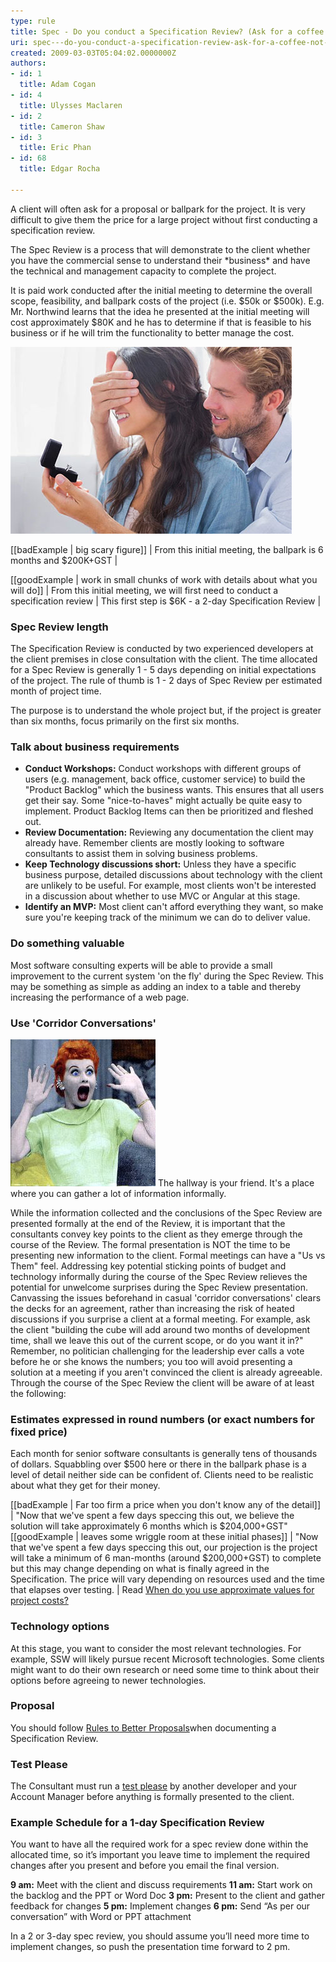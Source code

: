 ```yaml
---
type: rule
title: Spec - Do you conduct a Specification Review? (Ask for a coffee not a marriage)
uri: spec---do-you-conduct-a-specification-review-ask-for-a-coffee-not-a-marriage
created: 2009-03-03T05:04:02.0000000Z
authors:
- id: 1
  title: Adam Cogan
- id: 4
  title: Ulysses Maclaren
- id: 2
  title: Cameron Shaw
- id: 3
  title: Eric Phan
- id: 68
  title: Edgar Rocha

---
```


A client will often ask for a proposal or ballpark for the project. It is very difficult to give them the price for a large project without first conducting a specification review. 


The Spec Review is a process that will demonstrate to the client whether you have the commercial sense to understand their \*business\* and have the technical and management capacity to complete the project.

It is paid work conducted after the initial meeting to determine the overall scope, feasibility, and ballpark costs of the project (i.e. $50k or $500k).  E.g. Mr. Northwind learns that the idea he presented at the initial meeting will cost approximately $80K and he has to determine if that is feasible to his business or if he will trim the functionality to better manage the cost.

  
![A ballpark or proposal should start small and not be a big commitment](proposal.jpg)

[[badExample | big scary figure]]
|  From this initial meeting, the ballpark is 6 months and $200K+GST 
|

[[goodExample | work in small chunks of work with details about what you will do]]
|  From this initial meeting, we will first need to conduct a specification review 
| This first step is $6K - a 2-day Specification Review
|

### Spec Review length


The Specification Review is conducted by two experienced developers at the client premises in close consultation with the client. The time allocated for a Spec Review is generally 1 - 5 days depending on initial expectations of the project. The rule of thumb is 1 - 2 days of Spec Review per estimated month of project time.

The purpose is to understand the whole project but, if the project is greater than six months, focus primarily on the first six months.

### Talk about business requirements


- **Conduct Workshops:** Conduct workshops with different groups of users (e.g. management, back office, customer service) to build the "Product Backlog" which the business wants. This ensures that all users get their say. Some "nice-to-haves" might actually be quite easy to implement. Product Backlog Items can then be prioritized and fleshed out.
- **Review Documentation:** Reviewing any documentation the client may already have. Remember clients are mostly looking to software consultants to assist them in solving business problems.
- **Keep Technology discussions short:** Unless they have a specific business purpose, detailed discussions about technology with the client are unlikely to be useful. For example, most clients won't be interested in a discussion about whether to use MVC or Angular at this stage.
- **Identify an MVP:** Most client can't afford everything they want, so make sure you're keeping track of the minimum we can do to deliver value.


### Do something valuable 


Most software consulting experts will be able to provide a small improvement to the current system 'on the fly' during the Spec Review. This may be something as simple as adding an index to a table and thereby increasing the performance of a web page.

### Use 'Corridor Conversations'
 
![Use corridor conversations to prevent nasty surprises](ProjectManagement_Suprise.jpg)
The hallway is your friend. It's a place where you can gather a lot of information informally.

While the information collected and the conclusions of the Spec Review are presented formally at the end of the Review, it is important that the consultants convey key points to the client as they emerge through the course of the Review. The formal presentation is NOT the time to be presenting new information to the client. Formal meetings can have a "Us vs Them" feel. Addressing key potential sticking points of budget and technology informally during the course of the Spec Review relieves the potential for unwelcome surprises during the Spec Review presentation. Canvassing the issues beforehand in casual 'corridor conversations' clears the decks for an agreement, rather than increasing the risk of heated discussions if you surprise a client at a formal meeting. For example, ask the client "building the cube will add around two months of development time, shall we leave this out of the current scope, or do you want it in?" Remember, no politician challenging for the leadership ever calls a vote before he or she knows the numbers; you too will avoid presenting a solution at a meeting if you aren't convinced the client is already agreeable. Through the course of the Spec Review the client will be aware of at least the following:

### Estimates expressed in round numbers (or exact numbers for fixed price)

Each month for senior software consultants is generally tens of thousands of dollars. Squabbling over $500 here or there in the ballpark phase is a level of detail neither side can be confident of. Clients need to be realistic about what they get for their money.

[[badExample | Far too firm a price when you don't know any of the detail]]
|  "Now that we've spent a few days speccing this out, we believe the solution will take approximately 6 months which is $204,000+GST"
[[goodExample | leaves some wriggle room at these initial phases]]
|  "Now that we've spent a few days speccing this out, our projection is the project will take a minimum of 6 man-months (around $200,000+GST) to complete but this may change depending on what is finally agreed in the Specification. The price will vary depending on resources used and the time that elapses over testing. 
|
Read [When do you use approximate values for project costs?](http://www.ssw.com.au/ssw/standardsinternal/inductiontraining/inductionsalespeople.aspx#Use-approximate-values)

### Technology options

At this stage, you want to consider the most relevant technologies. For example, SSW will likely pursue recent Microsoft technologies. Some clients might want to do their own research or need some time to think about their options before agreeing to newer technologies.

### Proposal 


You should follow [Rules to Better Proposals](http://www.ssw.com.au/ssw/Standards/Rules/RulesToBetterProposals.aspx)when documenting a Specification Review.

### Test Please

The Consultant must run a [test please](/_layouts/15/FIXUPREDIRECT.ASPX?WebId=3dfc0e07-e23a-4cbb-aac2-e778b71166a2&TermSetId=07da3ddf-0924-4cd2-a6d4-a4809ae20160&TermId=d66a9404-2ca9-4d19-ad6c-df1618b4fc28) by another developer and your Account Manager before anything is formally presented to the client.

### Example Schedule for a 1-day Specification Review


You want to have all the required work for a spec review done within the allocated time, so it’s important you leave time to implement the required changes after you present and before you email the final version.

**9 am:** Meet with the client and discuss requirements
 **11 am:** Start work on the backlog and the PPT or Word Doc
 **3 pm:** Present to the client and gather feedback for changes
 **5 pm:** Implement changes
 **6 pm:** Send “As per our conversation” with Word or PPT attachment

In a 2 or 3-day spec review, you should assume you’ll need more time to implement changes, so push the presentation time forward to 2 pm.
